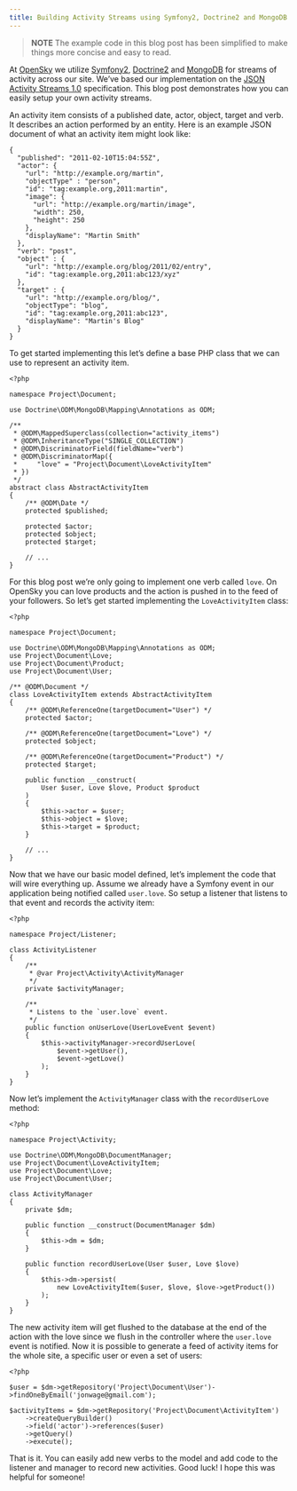 ```yaml
---
title: Building Activity Streams using Symfony2, Doctrine2 and MongoDB
---
```

<blockquote>
  <p><strong>NOTE</strong>
  The example code in this blog post has been simplified to make things more concise and easy to read.</p>
</blockquote>

<p>At <a href="http://www.opensky.com" target="_blank">OpenSky</a> we utilize <a href="http://symfony.com" target="_blank">Symfony2</a>, <a href="http://doctrine-project.org" target="_blank">Doctrine2</a> and <a href="http://www.mongodb.org/" target="_blank">MongoDB</a> for streams of activity across our site. We&rsquo;ve based our implementation on the <a href="http://activitystrea.ms/specs/json/1.0/" target="_blank">JSON Activity Streams 1.0</a> specification. This blog post demonstrates how you can easily setup your own activity streams.</p>

<p>An activity item consists of a published date, actor, object, target and verb. It describes an action performed by an entity. Here is an example JSON document of what an activity item might look like:</p>

<pre><code>{
  "published": "2011-02-10T15:04:55Z",
  "actor": {
    "url": "http://example.org/martin",
    "objectType" : "person",
    "id": "tag:example.org,2011:martin",
    "image": {
      "url": "http://example.org/martin/image",
      "width": 250,
      "height": 250
    },
    "displayName": "Martin Smith"
  },
  "verb": "post",
  "object" : {
    "url": "http://example.org/blog/2011/02/entry",
    "id": "tag:example.org,2011:abc123/xyz"
  },
  "target" : {
    "url": "http://example.org/blog/",
    "objectType": "blog",
    "id": "tag:example.org,2011:abc123",
    "displayName": "Martin's Blog"
  }
}
</code></pre>

<p>To get started implementing this let&rsquo;s define a base PHP class that we can use to represent an activity item.</p>

<pre><code>&lt;?php

namespace Project\Document;

use Doctrine\ODM\MongoDB\Mapping\Annotations as ODM;

/**
 * @ODM\MappedSuperclass(collection="activity_items")
 * @ODM\InheritanceType("SINGLE_COLLECTION")
 * @ODM\DiscriminatorField(fieldName="verb")
 * @ODM\DiscriminatorMap({
 *     "love" = "Project\Document\LoveActivityItem"
 * })
 */
abstract class AbstractActivityItem
{
    /** @ODM\Date */
    protected $published;

    protected $actor;
    protected $object;
    protected $target;

    // ...
}
</code></pre>

<p>For this blog post we&rsquo;re only going to implement one verb called <code>love</code>. On OpenSky you can love products and the action is pushed in to the feed of your followers. So let&rsquo;s get started implementing the <code>LoveActivityItem</code> class:</p>

<pre><code>&lt;?php

namespace Project\Document;

use Doctrine\ODM\MongoDB\Mapping\Annotations as ODM;
use Project\Document\Love;
use Project\Document\Product;
use Project\Document\User;

/** @ODM\Document */
class LoveActivityItem extends AbstractActivityItem
{
    /** @ODM\ReferenceOne(targetDocument="User") */
    protected $actor;

    /** @ODM\ReferenceOne(targetDocument="Love") */
    protected $object;

    /** @ODM\ReferenceOne(targetDocument="Product") */
    protected $target;

    public function __construct(
        User $user, Love $love, Product $product
    )
    {
        $this-&gt;actor = $user;
        $this-&gt;object = $love;
        $this-&gt;target = $product;
    }

    // ...
}
</code></pre>

<p>Now that we have our basic model defined, let&rsquo;s implement the code that will wire everything up. Assume we already have a Symfony event in our application being notified called <code>user.love</code>. So setup a listener that listens to that event and records the activity item:</p>

<pre><code>&lt;?php

namespace Project/Listener;

class ActivityListener
{
    /**
     * @var Project\Activity\ActivityManager
     */
    private $activityManager;

    /**
     * Listens to the `user.love` event.
     */
    public function onUserLove(UserLoveEvent $event)
    {
        $this-&gt;activityManager-&gt;recordUserLove(
            $event-&gt;getUser(),
            $event-&gt;getLove()
        );
    }
}
</code></pre>

<p>Now let&rsquo;s implement the <code>ActivityManager</code> class with the <code>recordUserLove</code> method:</p>

<pre><code>&lt;?php

namespace Project\Activity;

use Doctrine\ODM\MongoDB\DocumentManager;
use Project\Document\LoveActivityItem;
use Project\Document\Love;
use Project\Document\User;

class ActivityManager
{
    private $dm;

    public function __construct(DocumentManager $dm)
    {
        $this-&gt;dm = $dm;
    }

    public function recordUserLove(User $user, Love $love)
    {
        $this-&gt;dm-&gt;persist(
            new LoveActivityItem($user, $love, $love-&gt;getProduct())
        );
    }
}
</code></pre>

<p>The new activity item will get flushed to the database at the end of the action with the love since we flush in the controller where the <code>user.love</code> event is notified. Now it is possible to generate a feed of activity items for the whole site, a specific user or even a set of users:</p>

<pre><code>&lt;?php

$user = $dm-&gt;getRepository('Project\Document\User')-&gt;findOneByEmail('jonwage@gmail.com');

$activityItems = $dm-&gt;getRepository('Project\Document\ActivityItem')
    -&gt;createQueryBuilder()
    -&gt;field('actor')-&gt;references($user)
    -&gt;getQuery()
    -&gt;execute();
</code></pre>

<p>That is it. You can easily add new verbs to the model and add code to the listener and manager to record new activities. Good luck! I hope this was helpful for someone!</p>